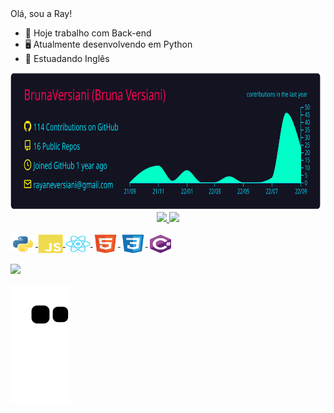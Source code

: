 <div >
Olá, sou a Ray!

- 🥰 Hoje trabalho com Back-end
- 🖥️ Atualmente desenvolvendo em Python
- 🚀 Estuadando Inglês 
<div/>

<div align="center">
  <img height="220em" src=https://raw.githubusercontent.com/BrunaVersiani/brunaversiani/main/profile-summary-card-output/2077/0-profile-details.svg>
  <a href="https://github.com/brunaversiani">
  <img height="180em" src="https://github-readme-stats.vercel.app/api/?username=brunaversiani&show_icons=true&theme=highcontrast&include_all_commits=true&count_private=true"/>
  <img height="180em" src="https://github-readme-stats.vercel.app/api/top-langs/?username=brunaversiani&layout=compact&langs_count=7&theme=highcontrast"/>
</div>
  
<div style="display: inline_block"><br>
  <img align="center" alt="Ray-Python" height="30" width="40" src="https://raw.githubusercontent.com/devicons/devicon/master/icons/python/python-original.svg">
  <img align="center" alt="Ray-Js" height="30" width="40" src="https://raw.githubusercontent.com/devicons/devicon/master/icons/javascript/javascript-plain.svg">
  <img align="center" alt="Ray-React" height="30" width="40" src="https://raw.githubusercontent.com/devicons/devicon/master/icons/react/react-original.svg">
  <img align="center" alt="Ray-HTML" height="30" width="40" src="https://raw.githubusercontent.com/devicons/devicon/master/icons/html5/html5-original.svg">
  <img align="center" alt="Ray-CSS" height="30" width="40" src="https://raw.githubusercontent.com/devicons/devicon/master/icons/css3/css3-original.svg">
  <img align="center" alt="Ray-Csharp" height="30" width="40" src="https://raw.githubusercontent.com/devicons/devicon/master/icons/csharp/csharp-original.svg"><br><br>
</div>
<div>
   <a href="https://www.linkedin.com/in/bruna-versiani-54147a181/" target="_blank"><img src="https://img.shields.io/badge/-LinkedIn-%230077B5?style=for-the-badge&logo=linkedin&logoColor=white" target="_blank"></a> 
 
  ![Snake animation](https://github.com/brunaversiani/brunaversiani/blob/output/github-contribution-grid-snake.svg)
 
</div>
